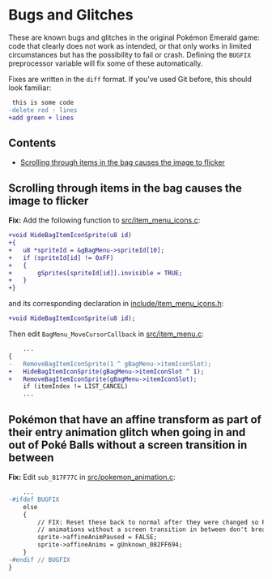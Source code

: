 
# Bugs and Glitches

These are known bugs and glitches in the original Pokémon Emerald game: code that clearly does not work as intended, or that only works in limited circumstances but has the possibility to fail or crash. Defining the `BUGFIX` preprocessor variable will fix some of these automatically.

Fixes are written in the `diff` format. If you've used Git before, this should look familiar:

```diff
 this is some code
-delete red - lines
+add green + lines
```

## Contents

- [Scrolling through items in the bag causes the image to flicker](#scrolling-through-items-in-the-bag-causes-the-image-to-flicker)


## Scrolling through items in the bag causes the image to flicker

**Fix:** Add the following function to [src/item_menu_icons.c](https://github.com/pret/pokeemerald/blob/master/src/item_menu_icons.c):
```diff
+void HideBagItemIconSprite(u8 id)
+{
+	u8 *spriteId = &gBagMenu->spriteId[10];
+	if (spriteId[id] != 0xFF)
+	{
+		gSprites[spriteId[id]].invisible = TRUE;
+	}
+}

```

and its corresponding declaration in [include/item_menu_icons.h](https://github.com/pret/pokeemerald/blob/master/include/item_menu_icons.h):

```diff
+void HideBagItemIconSprite(u8 id);

```

Then edit `BagMenu_MoveCursorCallback` in [src/item_menu.c](https://github.com/pret/pokeemerald/blob/master/src/item_menu.c):

```diff
	...
{
-	RemoveBagItemIconSprite(1 ^ gBagMenu->itemIconSlot);
+	HideBagItemIconSprite(gBagMenu->itemIconSlot ^ 1);
+	RemoveBagItemIconSprite(gBagMenu->itemIconSlot);
	if (itemIndex != LIST_CANCEL)
	...
```

## Pokémon that have an affine transform as part of their entry animation glitch when going in and out of Poké Balls without a screen transition in between

**Fix:** Edit `sub_817F77C` in [src/pokemon_animation.c](https://github.com/pret/pokeemerald/blob/master/src/pokemon_animation.c#L1028):

```diff
    ...
-#ifdef BUGFIX
    else
    {
        // FIX: Reset these back to normal after they were changed so Poké Ball catch/release
        // animations without a screen transition in between don't break
        sprite->affineAnimPaused = FALSE;
        sprite->affineAnims = gUnknown_082FF694;
    }
-#endif // BUGFIX
}
```
